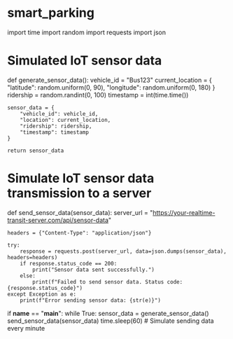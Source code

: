 # smart_parking

import time
import random
import requests
import json

# Simulated IoT sensor data
def generate_sensor_data():
    vehicle_id = "Bus123"
    current_location = {
        "latitude": random.uniform(0, 90),
        "longitude": random.uniform(0, 180)
    }
    ridership = random.randint(0, 100)
    timestamp = int(time.time())

    sensor_data = {
        "vehicle_id": vehicle_id,
        "location": current_location,
        "ridership": ridership,
        "timestamp": timestamp
    }

    return sensor_data

# Simulate IoT sensor data transmission to a server
def send_sensor_data(sensor_data):
    server_url = "https://your-realtime-transit-server.com/api/sensor-data"
   
    headers = {"Content-Type": "application/json"}
   
    try:
        response = requests.post(server_url, data=json.dumps(sensor_data), headers=headers)
        if response.status_code == 200:
            print("Sensor data sent successfully.")
        else:
            print(f"Failed to send sensor data. Status code: {response.status_code}")
    except Exception as e:
        print(f"Error sending sensor data: {str(e)}")

if __name__ == "__main__":
    while True:
        sensor_data = generate_sensor_data()
        send_sensor_data(sensor_data)
        time.sleep(60)  # Simulate sending data every minute

